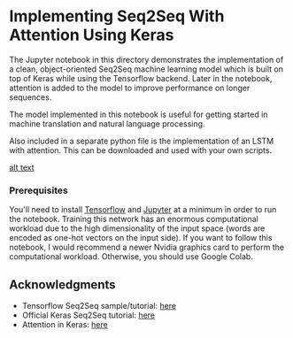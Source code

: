# Implementing Seq2Seq With Attention Using Keras

The Jupyter notebook in this directory demonstrates the implementation of a clean, object-oriented Seq2Seq machine learning model which
is built on top of Keras while using the Tensorflow backend. Later in the notebook, attention is added to the model to improve performance
on longer sequences.

The model implemented in this notebook is useful for getting started in machine translation and natural language processing.

Also included in a separate python file is the implementation of an LSTM with attention. This can be downloaded and used with
your own scripts.

[alt text](https://github.com/neonbjb/ml-notebooks/raw/master/keras-seq2seq-with-attention/attn_plot.png "Attention Plot")

### Prerequisites

You'll need to install [Tensorflow](https://www.tensorflow.org/install/) and [Jupyter](https://jupyter.org/install) at a minimum in order to run the notebook. Training this network has an enormous
computational workload due to the high dimensionality of the input space (words are encoded as one-hot vectors on the input side).
If you want to follow this notebook, I would recommend a newer Nvidia graphics card to perform the computational workload. Otherwise,
you should use Google Colab.

## Acknowledgments

* Tensorflow Seq2Seq sample/tutorial: [here](https://github.com/tensorflow/tensorflow/blob/r1.11/tensorflow/contrib/eager/python/examples/nmt_with_attention/nmt_with_attention.ipynb)
* Official Keras Seq2Seq tutorial: [here](https://blog.keras.io/a-ten-minute-introduction-to-sequence-to-sequence-learning-in-keras.html)
* Attention in Keras: [here](https://medium.com/datalogue/attention-in-keras-1892773a4f22)
